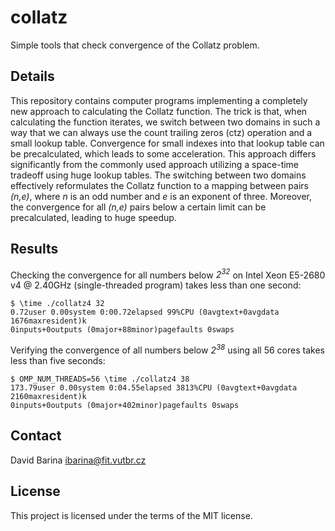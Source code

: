 # collatz
Simple tools that check convergence of the Collatz problem.

## Details

This repository contains computer programs implementing a completely new approach to calculating the Collatz function.
The trick is that, when calculating the function iterates, we switch between two domains in such a way that we can always use the count trailing zeros (ctz) operation and a small lookup table.
Convergence for small indexes into that lookup table can be precalculated, which leads to some acceleration.
This approach differs significantly from the commonly used approach utilizing a space-time tradeoff using huge lookup tables.
The switching between two domains effectively reformulates the Collatz function to a mapping between pairs *(n,e)*, where *n* is an odd number and *e* is an exponent of three.
Moreover, the convergence for all *(n,e)* pairs below a certain limit can be precalculated, leading to huge speedup.

## Results

Checking the convergence for all numbers below *2<sup>32</sup>* on Intel Xeon E5-2680 v4 @ 2.40GHz (single-threaded program) takes less than one second:

    $ \time ./collatz4 32
    0.72user 0.00system 0:00.72elapsed 99%CPU (0avgtext+0avgdata 1676maxresident)k
    0inputs+0outputs (0major+88minor)pagefaults 0swaps

Verifying the convergence of all numbers below *2<sup>38</sup>* using all 56 cores takes less than five seconds:

    $ OMP_NUM_THREADS=56 \time ./collatz4 38
    173.79user 0.00system 0:04.55elapsed 3813%CPU (0avgtext+0avgdata 2160maxresident)k
    0inputs+0outputs (0major+402minor)pagefaults 0swaps

## Contact
David Barina <ibarina@fit.vutbr.cz>

## License
This project is licensed under the terms of the MIT license.
